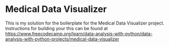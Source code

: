 # Medical Data Visualizer

This is my solution for the boilerplate for the Medical Data Visualizer project. Instructions for building your this can be found at https://www.freecodecamp.org/learn/data-analysis-with-python/data-analysis-with-python-projects/medical-data-visualizer
